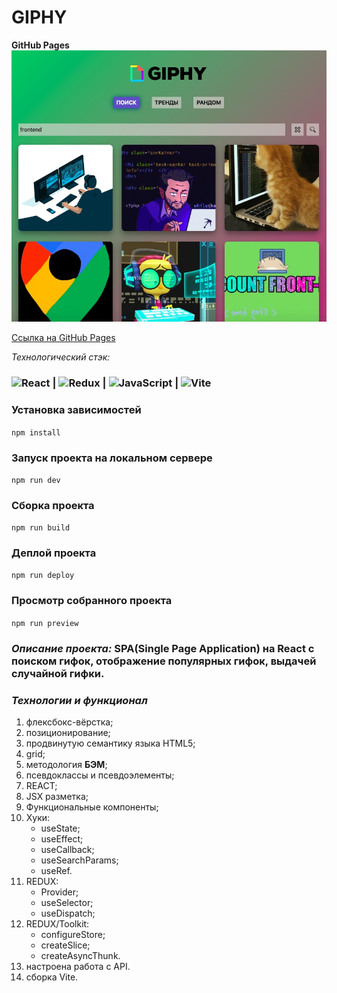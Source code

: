# GIPHY

**GitHub Pages**
<img src='./src/images/giphy.jpeg' alt='giphy' >

[Ссылка на GitHub Pages](https://danieledefoe.github.io/gifs-application/)

_Технологический стэк:_

### ![React](https://img.shields.io/badge/react-%2320232a.svg?style=for-the-badge&logo=react&logoColor=%2361DAFB) | ![Redux](https://img.shields.io/badge/redux-%23593d88.svg?style=for-the-badge&logo=redux&logoColor=white) | ![JavaScript](https://img.shields.io/badge/javascript-%23323330.svg?style=for-the-badge&logo=javascript&logoColor=%23F7DF1E) | ![Vite](https://img.shields.io/badge/vite-%23646CFF.svg?style=for-the-badge&logo=vite&logoColor=white)

### Установка зависимостей

`npm install`

### Запуск проекта на локальном сервере

`npm run dev`

### Сборка проекта

`npm run build`

### Деплой проекта

`npm run deploy`

### Просмотр собранного проекта

`npm run preview`

### _Описание проекта:_ SPA(Single Page Application) на React с поиском гифок, отображение популярных гифок, выдачей случайной гифки.

### _Технологии и функционал_

1.  флексбокс-вёрстка;
2.  позиционирование;
3.  продвинутую семантику языка HTML5;
4.  grid;
5.  методология **БЭМ**;
6.  псевдоклассы и псевдоэлементы;
7.  REACT;
8.  JSX разметка;
9.  Функциональные компоненты;
10. Хуки:
    - useState;
    - useEffect;
    - useCallback;
    - useSearchParams;
    - useRef.
11. REDUX:
    - Provider;
    - useSelector;
    - useDispatch;
12. REDUX/Toolkit:
    - configureStore;
    - createSlice;
    - createAsyncThunk.
13. настроена работа с API.
14. сборка Vite.
